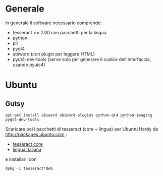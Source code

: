 # Generale #
In generale il software necessario comprende:
  * tesseract >= 2.00 con pacchetti per la lingua
  * python
  * pil
  * pyqt4
  * abiword (con plugin per leggere HTML)
  * pyqt4-dev-tools (serve solo per generare il codice dell'interfaccia, usando pyuic4)


# Ubuntu #
## Gutsy ##
```
apt-get install abiword abiword-plugins python-qt4 python-imaging pyqt4-dev-tools
```

Scaricare poi i pacchetti di tesseract (core + lingua) per Ubuntu Hardy da http://packages.ubuntu.com :

  * [tesseract core](http://packages.ubuntu.com/hardy/i386/tesseract-ocr/download)
  * [lingua italiana](http://packages.ubuntu.com/hardy/all/tesseract-ocr-ita/download)

e installarli con

```
dpkg -i tesseract*deb
```